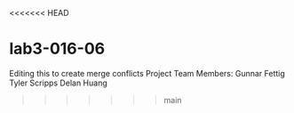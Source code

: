 <<<<<<< HEAD
# lab3-016-06
Editing this to create merge conflicts
Project Team Members: Gunnar Fettig
Tyler Scripps
Delan Huang
>>>>>>> main
